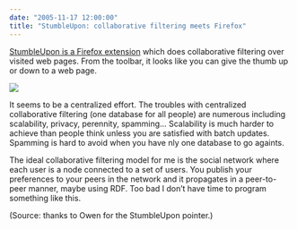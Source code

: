 ```yaml
---
date: "2005-11-17 12:00:00"
title: "StumbleUpon: collaborative filtering meets Firefox"
---
```




[StumbleUpon is a Firefox extension](http://www.stumbleupon.com/) which does collaborative filtering over visited web pages. From the toolbar, it looks like you can give the thumb up or down to a web page.

<img decoding="async" src="http://www.stumbleupon.com/images/happyperson_toolbar_green.png" />

It seems to be a centralized effort. The troubles with centralized collaborative filtering (one database for all people) are numerous including scalability, privacy, perennity, spamming&hellip; Scalability is much harder to achieve than people think unless you are satisfied with batch updates. Spamming is hard to avoid when you have nly one database to go againts.

The ideal collaborative filtering model for me is the social network where each user is a node connected to a set of users. You publish your preferences to your peers in the network and it propagates in a peer-to-peer manner, maybe using RDF. Too bad I don&rsquo;t have time to program something like this.

(Source: thanks to Owen for the StumbleUpon pointer.)


